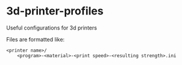 # 3d-printer-profiles
Useful configurations for 3d printers

Files are formatted like:

    <printer name>/
        <program>-<material>-<print speed>-<resulting strength>.ini

